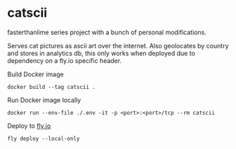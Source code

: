 # catscii

fasterthanlime series project with a bunch of personal modifications.

Serves cat pictures as ascii art over the internet. Also geolocates by country and stores in analytics db, this only works when deployed due to dependency on a fly.io specific header.

Build Docker image
```
docker build --tag catscii .
```

Run Docker image locally
```
docker run --env-file ./.env -it -p <port>:<port>/tcp --rm catscii 
```

Deploy to [fly.io](https://fly.io/)
```
fly deploy --local-only
```


